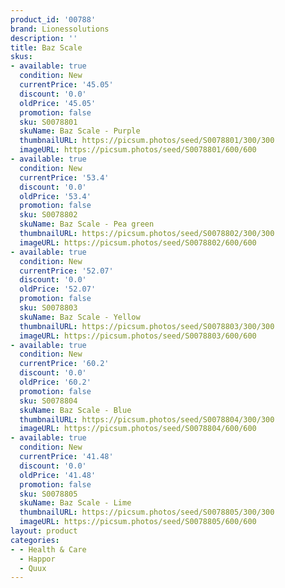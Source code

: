 ```yaml
---
product_id: '00788'
brand: Lionessolutions
description: ''
title: Baz Scale
skus:
- available: true
  condition: New
  currentPrice: '45.05'
  discount: '0.0'
  oldPrice: '45.05'
  promotion: false
  sku: S0078801
  skuName: Baz Scale - Purple
  thumbnailURL: https://picsum.photos/seed/S0078801/300/300
  imageURL: https://picsum.photos/seed/S0078801/600/600
- available: true
  condition: New
  currentPrice: '53.4'
  discount: '0.0'
  oldPrice: '53.4'
  promotion: false
  sku: S0078802
  skuName: Baz Scale - Pea green
  thumbnailURL: https://picsum.photos/seed/S0078802/300/300
  imageURL: https://picsum.photos/seed/S0078802/600/600
- available: true
  condition: New
  currentPrice: '52.07'
  discount: '0.0'
  oldPrice: '52.07'
  promotion: false
  sku: S0078803
  skuName: Baz Scale - Yellow
  thumbnailURL: https://picsum.photos/seed/S0078803/300/300
  imageURL: https://picsum.photos/seed/S0078803/600/600
- available: true
  condition: New
  currentPrice: '60.2'
  discount: '0.0'
  oldPrice: '60.2'
  promotion: false
  sku: S0078804
  skuName: Baz Scale - Blue
  thumbnailURL: https://picsum.photos/seed/S0078804/300/300
  imageURL: https://picsum.photos/seed/S0078804/600/600
- available: true
  condition: New
  currentPrice: '41.48'
  discount: '0.0'
  oldPrice: '41.48'
  promotion: false
  sku: S0078805
  skuName: Baz Scale - Lime
  thumbnailURL: https://picsum.photos/seed/S0078805/300/300
  imageURL: https://picsum.photos/seed/S0078805/600/600
layout: product
categories:
- - Health & Care
  - Happor
  - Quux
---
```

